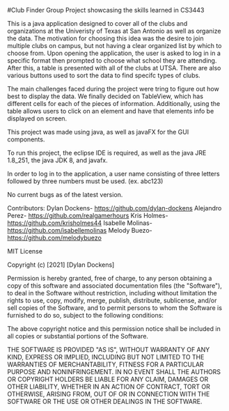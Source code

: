 #Club Finder Group Project showcasing the skills learned in CS3443

This is a java application designed to cover all of the clubs and organizations at the Univeristy of Texas at San Antonio as well as organize the data. The motivation for choosing this idea was the desire to join multiple clubs on campus, but not having a clear organized list by which to choose from. Upon opening the application, the user is asked to log in in a specific format then prompted to choose what school they are attending. After this, a table is presented with all of the clubs at UTSA. There are also various buttons used to sort the data to find specifc types of clubs.

The main challenges faced during the project were tring to figure out how best to display the data. We finally decided on TableView, which has different cells for each of the pieces of information. Additionally, using the table allows users to click on an element and have that elements info be displayed on screen.

This project was made using java, as well as javaFX for the GUI components.

To run this project, the eclipse IDE is required, as well as the java JRE 1.8_251, the java JDK 8, and javafx.

In order to log in to the application, a user name consisting of three letters followed by three numbers must be used. (ex. abc123)

No current bugs as of the latest version.

Contributors: 
Dylan Dockens- https://github.com/dylan-dockens
Alejandro Perez- https://github.com/realgamerhours
Kris Holmes- https://github.com/krisholmes44 
Isabelle Molinas- https://github.com/isabellemolinas 
Melody Buezo- https://github.com/melodybuezo

MIT License

Copyright (c) [2021] [Dylan Dockens]

Permission is hereby granted, free of charge, to any person obtaining a copy of this software and associated documentation files (the "Software"), to deal in the Software without restriction, including without limitation the rights to use, copy, modify, merge, publish, distribute, sublicense, and/or sell copies of the Software, and to permit persons to whom the Software is furnished to do so, subject to the following conditions:

The above copyright notice and this permission notice shall be included in all copies or substantial portions of the Software.

THE SOFTWARE IS PROVIDED "AS IS", WITHOUT WARRANTY OF ANY KIND, EXPRESS OR IMPLIED, INCLUDING BUT NOT LIMITED TO THE WARRANTIES OF MERCHANTABILITY, FITNESS FOR A PARTICULAR PURPOSE AND NONINFRINGEMENT. IN NO EVENT SHALL THE AUTHORS OR COPYRIGHT HOLDERS BE LIABLE FOR ANY CLAIM, DAMAGES OR OTHER LIABILITY, WHETHER IN AN ACTION OF CONTRACT, TORT OR OTHERWISE, ARISING FROM, OUT OF OR IN CONNECTION WITH THE SOFTWARE OR THE USE OR OTHER DEALINGS IN THE SOFTWARE.
